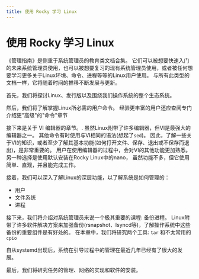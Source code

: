 ```yaml
---
title: 使用 Rocky 学习 Linux
---
```


# 使用 Rocky 学习 Linux

《管理指南》是侧重于系统管理员的教育类文档合集。 它们可以被想要快速入门的未来系统管理员使用，也可以被想要复习的现有系统管理员使用，或者被任何想要学习更多关于Linux环境、命令、进程等等的Linux用户使用。 与所有此类型的文档一样，它将随着时间的推移不断发展与更新。

首先，我们将探讨Linux、发行版以及围绕我们操作系统的整个生态系统。

然后，我们将了解掌握Linux所必需的用户命令。 经验更丰富的用户还应查阅专门介绍更"高级"的"命令"章节

接下来是关于 VI 编辑器的章节。. 虽然Linux附带了许多编辑器，但VI是最强大的编辑器之一。 其他命令有时使用与VI相同的语法(想起了`sed`)。 因此，了解一些关于VI的知识，或者至少了解其基本功能(如何打开文件、保存、退出或不保存而退出)，是非常重要的。 用户在使用编辑器的过程中，会对VI的其他功能更加熟悉。 另一种选择是使用默认安装在Rocky Linux中的nano， 虽然功能不多，但它使用简单、直观，并且能完成工作。

接着，我们可以深入了解Linux的深层功能，以了解系统是如何管理的：

* 用户
* 文件系统
* 进程

接下来，我们将介绍对系统管理员来说一个极其重要的课程: 备份进程。 Linux附带了许多软件解决方案来加强备份(rsnapshot、lsyncd等)，了解操作系统中这些备份的重要组件是有好处的。 在本章中，我们将研究两个工具: `tar` 和不太常用的 `cpio`

自从systemd出现后，系统在引导过程中的管理在最近几年已经有了很大的发展。


最后，我们将研究任务的管理、网络的实现和软件的安装。

